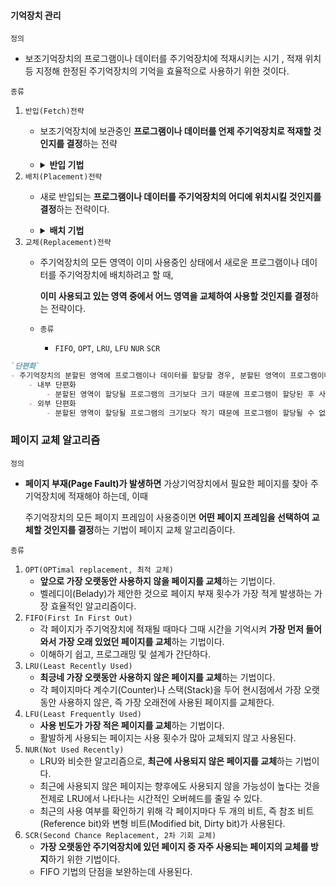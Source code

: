 #### 기억장치 관리
`정의`
- 보조기억장치의 프로그램이나 데이터를 주기억장치에 적재시키는 시기 , 적재 위치 등 지정해 한정된 주기억장치의 기억을 효율적으로 사용하기 위한 것이다.

`종류`

1. `반입(Fetch)전략`
    - 보조기억장치에 보관중인 **프로그램이나 데이터를 언제 주기억장치로 적재할 것인지를 결정**하는 전략
    - <details>
      <summary><strong>반입 기법</strong></summary>
      <div>

      | 기법 | 내용 |
      | :--: | :--: |
      | 요구 반입<br>(Demand Fetch) | 실행중인 프로그램이 특정 프로그램이나 데이터 등의 참조를 요구할 때 적재하는 방법 |
      | 예상 반입<br>(Anticipatory Fetch) | 실행중인 프로그램에 의해 참조될 프로그램이나 데이터를 미리 예상하여 적재하는 방법 |
      
      </div>
      </details>
2. `배치(Placement)전략`
    - 새로 반입되는 **프로그램이나 데이터를 주기억장치의 어디에 위치시킬 것인지를 결정**하는 전략이다.
    - <details>
      <summary><strong>배치 기법</strong></summary>
      <div>

      | 기법 | 내용 |
      | :--: | :--: |
      | 최초 적합<br>(First fit) | 프로그램이나 데이터가 들어갈 수 있는 크기의 빈 영역 중 첫 번째 분할 영역에 배치시키는 방법 |
      | 최적 적합<br>(Best fit) | 프로그램이나 데이터가 들어갈 수 있는 크기의 빈 영역 중 단편화를 가장 작게 남기는 분할 영역에 배치시키는 방법 |
      | 최악 적합<br>(Worst fit) | 프로그램이나 데이터가 들어갈 수 있는 크기의 빈 영역 중 단편화를 가장 많이 남기는 분할 영역에 배치시키는 방법 |
      
      </div>
      </details>
3. `교체(Replacement)전략`
    - 주기억장치의 모든 영역이 이미 사용중인 상태에서 새로운 프로그램이나 데이터를 주기억장치에 배치하려고 할 때,

      **이미 사용되고 있는 영역 중에서 어느 영역을 교체하여 사용할 것인지를 결정**하는 전략이다.
    - `종류`
      - `FIFO`, `OPT`, `LRU`, `LFU` `NUR` `SCR`

```markdown
`단편화`
- 주기억장치의 분할된 영역에 프로그램이나 데이터를 할당할 경우, 분할된 영역이 프로그램이나 데이터보다 작거나 커서 생시는 빈 기억 공간을 의미한다.
    - 내부 단편화
        - 분할된 영역이 할당될 프로그램의 크기보다 크기 때문에 프로그램이 할당된 후 사용되지 않고 남아 있는 빈 공간
    - 외부 단편화
        - 분할된 영역이 할당될 프로그램의 크기보다 작기 때문에 프로그램이 할당될 수 없어 사용 되지 않고 빈 공간으로 남아있는 분할된 전체 영역
```

### 페이지 교체 알고리즘
`정의`
- **페이지 부재(Page Fault)가 발생하면** 가상기억장치에서 필요한 페이지를 찾아 주기억장치에 적재해야 하는데, 이때

  주기억장치의 모든 페이지 프레임이 사용중이면 **어떤 페이지 프레임을 선택하여 교체할 것인지를 결정**하는 기법이 페이지 교체 알고리즘이다.

`종류`

1. `OPT(OPTimal replacement, 최적 교체)`
    - **앞으로 가장 오랫동안 사용하지 않을 페이지를 교체**하는 기법이다.
    - 벨레디이(Belady)가 제안한 것으로 페이지 부재 횟수가 가장 적게 발생하는 가장 효율적인 알고리즘이다.
2. `FIFO(First In First Out)`
    - 각 페이지가 주기억장치에 적재될 때마다 그때 시간을 기억시켜 **가장 먼저 들어와서 가장 오래 있었던 페이지를 교체**하는 기법이다.
    - 이해하기 쉽고, 프로그래밍 및 설계가 간단하다.
3. `LRU(Least Recently Used)`
    - **최긍네 가장 오랫동안 사용하지 않은 페이지를 교체**하는 기법이다.
    - 각 페이지마다 계수기(Counter)나 스택(Stack)을 두어 현시점에서 가장 오랫동안 사용하지 않은, 즉 가장 오래전에 사용된 페이지를 교체한다.
4. `LFU(Least Frequently Used)`
    - **사용 빈도가 가장 적은 페이지를 교체**하는 기법이다.
    - 활발하게 사용되는 페이지는 사용 횟수가 많아 교체되지 않고 사용된다.
5. `NUR(Not Used Recently)`
    - LRU와 비슷한 알고리즘으로, **최근에 사용되지 않은 페이지를 교체**하는 기법이다.
    - 최근에 사용되지 않은 페이지는 향후에도 사용되지 않을 가능성이 높다는 것을 전제로 LRU에서 나타나는 시간적인 오버헤드를 줄일 수 있다.
    - 최근의 사용 여부를 확인하기 위해 각 페이지마다 두 개의 비트, 즉 참조 비트(Reference bit)와 변형 비트(Modified bit, Dirty bit)가 사용된다.
6. `SCR(Second Chance Replacement, 2차 기회 교체)`
    - **가장 오랫동안 주기억장치에 있던 페이지 중 자주 사용되는 페이지의 교체를 방지**하기 위한 기법이다.
    - FIFO 기법의 단점을 보완하는데 사용된다.
